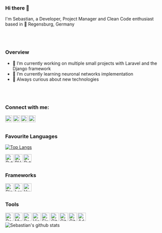 ### Hi there 👋

I'm Sebastian, a Developer, Project Manager and Clean Code enthusiast based in 📍 Regensburg, Germany

<br />
<br />

### Overview

- 🔭 I’m currently working on multiple small projects with Laravel and the Django framework
- 🌱 I’m currently learning neuronal networks implementation
- 🧐 Always curious about new technologies

<br />
<br />

### Connect with me:

[<img align="left" alt="Sebastian Keck | LinkedIn" width="22px" src="https://cdn.jsdelivr.net/npm/simple-icons@v3/icons/linkedin.svg" />][linkedin]
[<img align="left" alt="Sebastian Keck | Xing" width="22px" src="https://cdn.jsdelivr.net/npm/simple-icons@3.13.0/icons/xing.svg" />][xing]
[<img align="left" alt="Sebastian Keck | Medium" width="22px" src="https://cdn.jsdelivr.net/npm/simple-icons@v3/icons/medium.svg" />][medium]
[<img align="left" alt="Sebastian Keck | Twitter" width="22px" src="https://cdn.jsdelivr.net/npm/simple-icons@v3/icons/twitter.svg" />][twitter]

<br />
<br />

### Favourite Languages

[![Top Langs](https://github-readme-stats.vercel.app/api/top-langs/?username=k3k5&layout=compact)](Stats)

<img align="left" alt="Python" width="26px" src="https://cdn.jsdelivr.net/npm/simple-icons@3.13.0/icons/python.svg" />

<img align="left" alt="PHP" width="26px" src="https://cdn.jsdelivr.net/npm/simple-icons@3.13.0/icons/php.svg" />

<img align="left" alt="Python" width="26px" src="https://cdn.jsdelivr.net/npm/simple-icons@3.13.0/icons/java.svg" />

<br />
<br />

### Frameworks

[<img align="left" alt="Django" width="26px" src="https://cdn.jsdelivr.net/npm/simple-icons@3.13.0/icons/django.svg" />][django]

[<img align="left" alt="Laravel" width="26px" src="https://cdn.jsdelivr.net/npm/simple-icons@3.13.0/icons/laravel.svg" />][laravel]

[<img align="left" alt="Vue JS" width="26px" src="https://cdn.jsdelivr.net/npm/simple-icons@3.13.0/icons/vue-dot-js.svg" />][vuejs]

<br />
<br />

### Tools

[<img align="left" alt="Docker" width="26px" src="https://cdn.jsdelivr.net/npm/simple-icons@3.13.0/icons/docker.svg" />][docker]

<img align="left" alt="MySQL" width="26px" src="https://cdn.jsdelivr.net/npm/simple-icons@3.13.0/icons/mysql.svg" />

<img align="left" alt="PostgreSQL" width="26px" src="https://cdn.jsdelivr.net/npm/simple-icons@3.13.0/icons/postgresql.svg" />

<img align="left" alt="Visual Studio Code" width="26px" src="https://cdn.jsdelivr.net/npm/simple-icons@3.13.0/icons/visualstudiocode.svg" />

<img align="left" alt="Elastic" width="26px" src="https://cdn.jsdelivr.net/npm/simple-icons@3.13.0/icons/elastic.svg" />

<img align="left" alt="Git" width="26px" src="https://cdn.jsdelivr.net/npm/simple-icons@3.13.0/icons/git.svg" />

[<img align="left" alt="GitHub" width="26px" src="https://cdn.jsdelivr.net/npm/simple-icons@3.13.0/icons/github.svg" />][github]

[<img align="left" alt="GitLab" width="26px" src="https://cdn.jsdelivr.net/npm/simple-icons@3.13.0/icons/github.svg" />][gitlab]

<img align="left" alt="Adobe" width="26px" src="https://cdn.jsdelivr.net/npm/simple-icons@3.13.0/icons/adobe.svg" />

<br />

[medium]: https://medium.com/@sebastiankeck7
[twitter]: https://twitter.com/sebastian_keck
[facebook]: https://www.facebook.com/k3k5.r
[linkedin]: https://www.linkedin.com/in/sebastian-keck-b98414190/
[xing]: https://www.xing.com/profile/Sebastian_Keck9/cv/
[gitlab]: https://gitlab.com/k3k5_r
[github]: https://github.com/k3k5
[docker]: https://www.docker.com/
[vuejs]: https://vuejs.org/
[django]: https://www.djangoproject.com/
[laravel]: https://laravel.com/

![Sebastian's github stats](https://github-readme-stats.vercel.app/api?username=k3k5&show_icons=true&theme=radical)